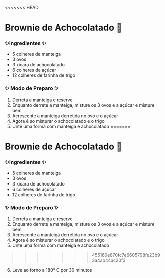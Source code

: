 <<<<<<< HEAD
# Brownie de Achocolatado :cake:

### :sparkles:Ingredientes :sparkles:

- 5 colheres de manteiga
- 3 ovos
- 3 xicara de achocolatado
- 6 colheres de açúcar
- 12 colheres de farinha de trigo



### :sparkles: ​Modo de Preparo :sparkles:

1. Derreta a manteiga e reserve
2. Enquanto derrete a manteiga, misture os 3 ovos e a açúcar e misture bem
3. Acrescente a manteiga derretida no ovo e o açúcar
4. Agora é so misturar o achocolatado e o trigo
5. Unte uma forma com manteiga e achocolatado
=======
# Brownie de Achocolatado :cake:

### :sparkles:Ingredientes :sparkles:

- 5 colheres de manteiga
- 3 ovos
- 3 xicara de achocolatado
- 6 colheres de açúcar
- 12 colheres de farinha de trigo



### :sparkles: ​Modo de Preparo :sparkles:

1. Derreta a manteiga e reserve
2. Enquanto derrete a manteiga, misture os 3 ovos e a açúcar e misture bem
3. Acrescente a manteiga derretida no ovo e o açúcar
4. Agora é so misturar o achocolatado e o trigo
5. Unte uma forma com manteiga e achocolatado
>>>>>>> 455160e870fc7e6605798fe23b93a4ab44ac20f3
6. Leve ao forno a 180° C por 30 minutos